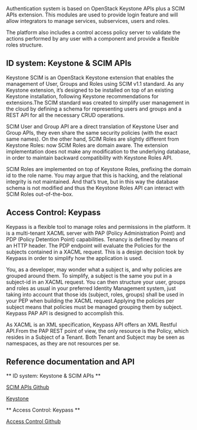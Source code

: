Authentication system is based on OpenStack Keystone APIs plus a SCIM APIs extension. This modules are used to provide login feature and will allow integrators to manage services, subservices, users and roles.

The platform also includes a control access policy server to validate the actions performed by any user with a component and provide a flexible roles structure.

## ID system: Keystone & SCIM APIs

Keystone SCIM is an OpenStack Keystone extension that enables the management of User, Groups and Roles using SCIM v1.1 standard. As any Keystone extension, it’s designed to be installed on top of an existing Keystone installation, following Keystone recommendations for extensions.The SCIM standard was created to simplify user management in the cloud by defining a schema for representing users and groups and a REST API for all the necessary CRUD operations.

SCIM User and Group API are a direct translation of Keystone User and Group APIs, they even share the same security policies (with the exact same names). On the other hand, SCIM Roles are slightly different from Keystone Roles: now SCIM Roles are domain aware. The extension implementation does not make any modification to the underlying database, in order to maintain backward compatibility with Keystone Roles API.

SCIM Roles are implemented on top of Keystone Roles, prefixing the domain id to the role name. You may argue that this is hacking, and the relational integrity is not maintained. And that’s true, but in this way the database schema is not modified and thus the Keystone Roles API can interact with SCIM Roles out-of-the-box.


## Access Control: Keypass

Keypass is a flexible tool to manage roles and permissions in the platform. It is a multi-tenant XACML server with PAP (Policy Administration Point) and PDP (Policy Detention Point) capabilities. Tenancy is defined by means of an HTTP header. The PDP endpoint will evaluate the Policies for the subjects contained in a XACML request. This is a design decision took by Keypass in order to simplify how the application is used.

You, as a developer, may wonder what a subject is, and why policies are grouped around them. To simplify, a subject is the same you put in a subject-id in an XACML request. You can then structure your user, groups and roles as usual in your preferred Identity Management system, just taking into account that those ids (subject, roles, groups) shall be used in your PEP when building the XACML request.Applying the policies per subject means that policies must be managed grouping them by subject. Keypass PAP API is designed to accomplish this.  

As XACML is an XML specification, Keypass API offers an XML Restful API.From the PAP REST point of view, the only resource is the Policy, which resides in a Subject of a Tenant. Both Tenant and Subject may be seen as namespaces, as they are not resources per se.

## Reference documentation and API

** ID system: Keystone & SCIM APIs **

[SCIM APIs Github](https://github.com/telefonicaid/fiware-keystone-scim)

[Keystone](http://developer.openstack.org/api-ref-identity-v3.html)

** Access Control: Keypass **

[Access Control Github](https://github.com/telefonicaid/fiware-keypass)


 

